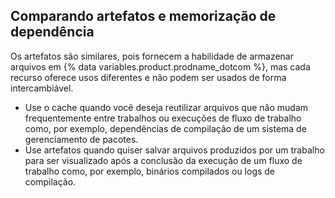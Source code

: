## Comparando artefatos e memorização de dependência

Os artefatos são similares, pois fornecem a habilidade de armazenar arquivos em {% data variables.product.prodname_dotcom %}, mas cada recurso oferece usos diferentes e não podem ser usados de forma intercambiável.

- Use o cache quando você deseja reutilizar arquivos que não mudam frequentemente entre trabalhos ou execuções de fluxo de trabalho como, por exemplo, dependências de compilação de um sistema de gerenciamento de pacotes.
- Use artefatos quando quiser salvar arquivos produzidos por um trabalho para ser visualizado após a conclusão da execução de um fluxo de trabalho como, por exemplo, binários compilados ou logs de compilação. 
